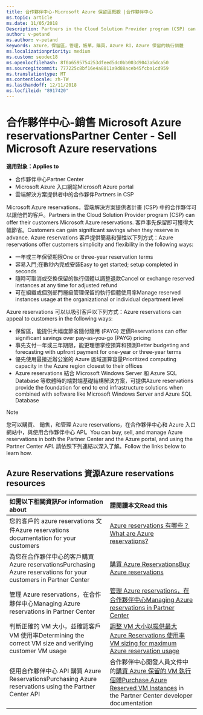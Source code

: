 ```yaml
---
title: 合作夥伴中心-Microsoft Azure 保留區概觀 |合作夥伴中心
ms.topic: article
ms.date: 11/05/2018
Description: Partners in the Cloud Solution Provider program (CSP) can offer their customers Microsoft Azure reservations.
author: v-petand
ms.author: v-petand
keywords: azure，保留區，管理，帳單，購買，Azure RI，Azure 保留的執行個體
ms.localizationpriority: medium
ms.custom: seodec18
ms.openlocfilehash: 8f0a6595754253dfeed5dc0bb003d9043a5dca50
ms.sourcegitcommit: 777225c8bf16e4a8811a9d88aceb45fcba1cd959
ms.translationtype: MT
ms.contentlocale: zh-TW
ms.lasthandoff: 12/11/2018
ms.locfileid: "8917420"
---
```

# <a name="partner-center---sell-microsoft-azure-reservations"></a><span data-ttu-id="88524-103">合作夥伴中心-銷售 Microsoft Azure reservations</span><span class="sxs-lookup"><span data-stu-id="88524-103">Partner Center - Sell Microsoft Azure reservations</span></span>

<!--Maggie, 12/7/18 - Added "Partner Center" to metadata title and H1 title as per Catherine Watson in bug #19868631-->

**<span data-ttu-id="88524-104">適用對象：</span><span class="sxs-lookup"><span data-stu-id="88524-104">Applies to</span></span>**

- <span data-ttu-id="88524-105">合作夥伴中心</span><span class="sxs-lookup"><span data-stu-id="88524-105">Partner Center</span></span>
- <span data-ttu-id="88524-106">Microsoft Azure 入口網站</span><span class="sxs-lookup"><span data-stu-id="88524-106">Microsoft Azure portal</span></span>
- <span data-ttu-id="88524-107">雲端解決方案提供者中的合作夥伴</span><span class="sxs-lookup"><span data-stu-id="88524-107">Partners in CSP</span></span>

<span data-ttu-id="88524-108">Microsoft Azure reservations，雲端解決方案提供者計畫 (CSP) 中的合作夥伴可以讓他們的客戶。</span><span class="sxs-lookup"><span data-stu-id="88524-108">Partners in the Cloud Solution Provider program (CSP) can offer their customers Microsoft Azure reservations.</span></span> <span data-ttu-id="88524-109">客戶事先保留即可獲得大幅節省。</span><span class="sxs-lookup"><span data-stu-id="88524-109">Customers can gain significant savings when they reserve in advance.</span></span> <span data-ttu-id="88524-110">Azure reservations 客戶提供簡易和彈性以下列方式：</span><span class="sxs-lookup"><span data-stu-id="88524-110">Azure reservations offer customers simplicity and flexibility in the following ways:</span></span>

- <span data-ttu-id="88524-111">一年或三年保留期限</span><span class="sxs-lookup"><span data-stu-id="88524-111">One or three-year reservation terms</span></span>
- <span data-ttu-id="88524-112">容易入門;在數秒內完成安裝</span><span class="sxs-lookup"><span data-stu-id="88524-112">Easy to get started; setup completed in seconds</span></span>
- <span data-ttu-id="88524-113">隨時可取消或交換保留的執行個體以調整退款</span><span class="sxs-lookup"><span data-stu-id="88524-113">Cancel or exchange reserved instances at any time for adjusted refund</span></span>
- <span data-ttu-id="88524-114">可在組織或個別部門層級管理保留的執行個體使用率</span><span class="sxs-lookup"><span data-stu-id="88524-114">Manage reserved instances usage at the organizational or individual department level</span></span> 

<span data-ttu-id="88524-115">Azure reservations 可以以吸引客戶以下列方式：</span><span class="sxs-lookup"><span data-stu-id="88524-115">Azure reservations can appeal to customers in the following ways:</span></span>

- <span data-ttu-id="88524-116">保留區，能提供大幅度節省隨付隨用 (PAYG) 定價</span><span class="sxs-lookup"><span data-stu-id="88524-116">Reservations can offer significant savings over pay-as-you-go (PAYG) pricing</span></span>
- <span data-ttu-id="88524-117">事先支付一年或三年期限，能更理想掌控預算和預測</span><span class="sxs-lookup"><span data-stu-id="88524-117">Better budgeting and forecasting with upfront payment for one-year or three-year terms</span></span>
- <span data-ttu-id="88524-118">優先使用最接近辦公室的 Azure 區域運算容量</span><span class="sxs-lookup"><span data-stu-id="88524-118">Prioritized computing capacity in the Azure region closest to their offices</span></span>
- <span data-ttu-id="88524-119">Azure reservations 結合 Microsoft Windows Server 和 Azure SQL Database 等軟體時的端對端基礎結構解決方案，可提供</span><span class="sxs-lookup"><span data-stu-id="88524-119">Azure reservations provide the foundation for end to end infrastructure solutions when combined with software like Microsoft Windows Server and Azure SQL Database</span></span>

>[!NOTE]
> <span data-ttu-id="88524-120">您可以購買、 銷售，和管理 Azure reservations，在合作夥伴中心和 Azure 入口網站中，與使用合作夥伴中心 API。</span><span class="sxs-lookup"><span data-stu-id="88524-120">You can buy, sell, and manage Azure reservations in both the Partner Center and the Azure portal, and using the Partner Center API.</span></span> <span data-ttu-id="88524-121">請依照下列連結以深入了解。</span><span class="sxs-lookup"><span data-stu-id="88524-121">Follow the links below to learn how.</span></span>

## <a name="azure-reservations-resources"></a><span data-ttu-id="88524-122">Azure Reservations 資源</span><span class="sxs-lookup"><span data-stu-id="88524-122">Azure reservations resources</span></span>

|**<span data-ttu-id="88524-123">如需以下相關資訊</span><span class="sxs-lookup"><span data-stu-id="88524-123">For information about</span></span>**   |**<span data-ttu-id="88524-124">請閱讀本文</span><span class="sxs-lookup"><span data-stu-id="88524-124">Read this</span></span>**    |
|:-----------------------------|:-----------------|
| <span data-ttu-id="88524-125">您的客戶的 azure reservations 文件</span><span class="sxs-lookup"><span data-stu-id="88524-125">Azure reservations documentation for your customers</span></span> | [<span data-ttu-id="88524-126">Azure reservations 有哪些？</span><span class="sxs-lookup"><span data-stu-id="88524-126">What are Azure reservations?</span></span>](https://docs.microsoft.com/azure/billing/billing-save-compute-costs-reservations)
|<span data-ttu-id="88524-127">為您在合作夥伴中心的客戶購買 Azure reservations</span><span class="sxs-lookup"><span data-stu-id="88524-127">Purchasing Azure reservations for your customers in Partner Center</span></span>   |[<span data-ttu-id="88524-128">購買 Azure Reservations</span><span class="sxs-lookup"><span data-stu-id="88524-128">Buy Azure reservations</span></span>](azure-reservations-buying.md)
|<span data-ttu-id="88524-129">管理 Azure reservations，在合作夥伴中心</span><span class="sxs-lookup"><span data-stu-id="88524-129">Managing Azure reservations in Partner Center</span></span> | [<span data-ttu-id="88524-130">管理 Azure reservations，在合作夥伴中心</span><span class="sxs-lookup"><span data-stu-id="88524-130">Managing Azure reservations in Partner Center</span></span>](azure-reservations-manage.md)
|<span data-ttu-id="88524-131">判斷正確的 VM 大小，並確認客戶 VM 使用率</span><span class="sxs-lookup"><span data-stu-id="88524-131">Determining the correct VM size and verifying customer VM usage</span></span>   |[<span data-ttu-id="88524-132">調整 VM 大小以提供最大 Azure Reservations 使用率</span><span class="sxs-lookup"><span data-stu-id="88524-132">VM sizing for maximum Azure reservation usage</span></span>](azure-usage.md)   |
|<span data-ttu-id="88524-133">使用合作夥伴中心 API 購買 Azure Reservations</span><span class="sxs-lookup"><span data-stu-id="88524-133">Purchasing Azure reservations using the Partner Center API</span></span> | <span data-ttu-id="88524-134">合作夥伴中心開發人員文件中的[購買 Azure 保留的 VM 執行個體](https://docs.microsoft.com/partner-center/develop/purchase-azure-reservations)</span><span class="sxs-lookup"><span data-stu-id="88524-134">[Purchase Azure Reserved VM Instances](https://docs.microsoft.com/partner-center/develop/purchase-azure-reservations) in the Partner Center developer documentation</span></span>